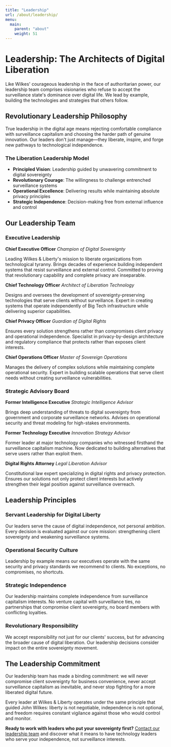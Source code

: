 ```yaml
---
title: "Leadership"
url: /about/leadership/
menu:
  main:
    parent: "about"
    weight: 51
---
```


# Leadership: The Architects of Digital Liberation

Like Wilkes' courageous leadership in the face of authoritarian power, our leadership team comprises visionaries who refuse to accept the surveillance state's dominance over digital life. We lead by example, building the technologies and strategies that others follow.

## Revolutionary Leadership Philosophy

True leadership in the digital age means rejecting comfortable compliance with surveillance capitalism and choosing the harder path of genuine innovation. Our leaders don't just manage—they liberate, inspire, and forge new pathways to technological independence.

### The Liberation Leadership Model
- **Principled Vision**: Leadership guided by unwavering commitment to digital sovereignty
- **Revolutionary Courage**: The willingness to challenge entrenched surveillance systems
- **Operational Excellence**: Delivering results while maintaining absolute privacy principles
- **Strategic Independence**: Decision-making free from external influence and control

## Our Leadership Team

### Executive Leadership

**Chief Executive Officer**
*Champion of Digital Sovereignty*

Leading Wilkes & Liberty's mission to liberate organizations from technological tyranny. Brings decades of experience building independent systems that resist surveillance and external control. Committed to proving that revolutionary capability and complete privacy are inseparable.

**Chief Technology Officer**
*Architect of Liberation Technology*

Designs and oversees the development of sovereignty-preserving technologies that serve clients without surveillance. Expert in creating systems that operate independently of Big Tech infrastructure while delivering superior capabilities.

**Chief Privacy Officer**
*Guardian of Digital Rights*

Ensures every solution strengthens rather than compromises client privacy and operational independence. Specialist in privacy-by-design architecture and regulatory compliance that protects rather than exposes client interests.

**Chief Operations Officer**
*Master of Sovereign Operations*

Manages the delivery of complex solutions while maintaining complete operational security. Expert in building scalable operations that serve client needs without creating surveillance vulnerabilities.

### Strategic Advisory Board

**Former Intelligence Executive**
*Strategic Intelligence Advisor*

Brings deep understanding of threats to digital sovereignty from government and corporate surveillance networks. Advises on operational security and threat modeling for high-stakes environments.

**Former Technology Executive**
*Innovation Strategy Advisor*

Former leader at major technology companies who witnessed firsthand the surveillance capitalism machine. Now dedicated to building alternatives that serve users rather than exploit them.

**Digital Rights Attorney**
*Legal Liberation Advisor*

Constitutional law expert specializing in digital rights and privacy protection. Ensures our solutions not only protect client interests but actively strengthen their legal position against surveillance overreach.

## Leadership Principles

### Servant Leadership for Digital Liberty
Our leaders serve the cause of digital independence, not personal ambition. Every decision is evaluated against our core mission: strengthening client sovereignty and weakening surveillance systems.

### Operational Security Culture
Leadership by example means our executives operate with the same security and privacy standards we recommend to clients. No exceptions, no compromises, no shortcuts.

### Strategic Independence
Our leadership maintains complete independence from surveillance capitalism interests. No venture capital with surveillance ties, no partnerships that compromise client sovereignty, no board members with conflicting loyalties.

### Revolutionary Responsibility
We accept responsibility not just for our clients' success, but for advancing the broader cause of digital liberation. Our leadership decisions consider impact on the entire sovereignty movement.

## The Leadership Commitment

Our leadership team has made a binding commitment: we will never compromise client sovereignty for business convenience, never accept surveillance capitalism as inevitable, and never stop fighting for a more liberated digital future.

Every leader at Wilkes & Liberty operates under the same principle that guided John Wilkes: liberty is not negotiable, independence is not optional, and freedom requires constant vigilance against those who would control and monitor.

**Ready to work with leaders who put your sovereignty first?** [Contact our leadership team](/) and discover what it means to have technology leaders who serve your independence, not surveillance interests.
